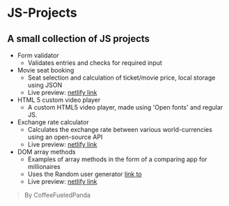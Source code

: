 # JS-Projects

## A small collection of JS projects

* Form validator
  * Validates entries and checks for required input
* Movie seat booking
  * Seat selection and calculation of ticket/movie price, local storage using JSON
  * Live preview: [netlify link](https://movie-seat-booking-preview-coffeefueledpanda.netlify.app/)
* HTML 5 custom video player
  * A custom HTML5 video player, made using 'Open fonts' and regular JS.
* Exchange rate calculator
  * Calculates the exchange rate between various world-currencies using an open-source API
  * Live preview: [netlify link](https://exchange-rate-calculator-coffeefueledpanda.netlify.app/)
* DOM array methods
  * Examples of array methods in the form of a comparing app for millionaires
  * Uses the Random user generator [link to](https://randomuser.me/)
  * Live preview: [netlify link](https://dom-array-methods-millionairesapp-coffeefueledpanda.netlify.app/)

> By CoffeeFueledPanda
